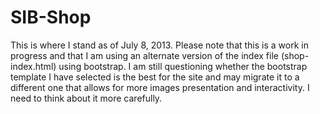 SIB-Shop
========

This is where I stand as of July 8, 2013.
Please note that this is a work in progress and that I am using an alternate version of the index file (shop-index.html) using bootstrap. I am still questioning whether the bootstrap template I have selected is the best for the site and may migrate it to a different one that allows for more images presentation and interactivity. I need to think about it more carefully.
